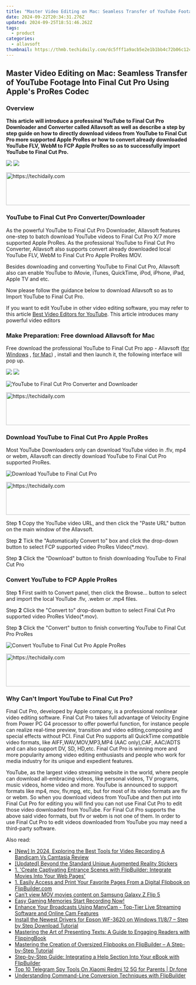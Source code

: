 ```yaml
---
title: "Master Video Editing on Mac: Seamless Transfer of YouTube Footage Into Final Cut Pro Using Apple's ProRes Codec"
date: 2024-09-22T20:34:31.276Z
updated: 2024-09-25T18:51:46.262Z
tags:
  - product
categories:
  - allavsoft
thumbnail: https://thmb.techidaily.com/dc5fff1a9acb5e2e1b1bb4c72b06c12c5151a76a3bb3ac96ddd883f3e1ef8520.jpg
---
```


## Master Video Editing on Mac: Seamless Transfer of YouTube Footage Into Final Cut Pro Using Apple's ProRes Codec

### Overview

**This article will introduce a professinal YouTube to Final Cut Pro Downloader and Converter called Allavsoft as well as describe a step by step guide on how to directly download videos from YouTube to Final Cut Pro more supported Apple ProRes or how to convert already downloaded YouTube FLV, WebM to FCP Apple ProRes so as to successfully import YouTube to Final Cut Pro.**

[![](https://www.allavsoft.com/how-to/../images/how-to/free-download-win.jpg)](https://tools.techidaily.com/allavsoft/products/) [![](https://www.allavsoft.com/how-to/../images/how-to/free-download-mac.jpg)](https://tools.techidaily.com/allavsoft/products/)

<!-- affiliate ads begin -->
<a href="https://bluettieu.pxf.io/c/5597632/2141676/17091" target="_top" id="2141676">
  <img src="//a.impactradius-go.com/display-ad/17091-2141676" border="0" alt="https://techidaily.com" width="728" height="90"/>
</a>
<img height="0" width="0" src="https://bluettieu.pxf.io/i/5597632/2141676/17091" style="position:absolute;visibility:hidden;" border="0" />
<!-- affiliate ads end -->

### YouTube to Final Cut Pro Converter/Downloader

As the powerful YouTube to Final Cut Pro Downloader, Allavsoft features one-step to batch download YouTube videos to Final Cut Pro X/7 more supported Apple ProRes. As the professional YouTube to Final Cut Pro Converter, Allavsoft also supports convert already downloaded local YouTube FLV, WebM to Final Cut Pro Apple ProRes MOV.

Besides downloading and converting YouTube to Final Cut Pro, Allavsoft also can enable YouTube to iMovie, iTunes, QuickTime, iPod, iPhone, iPad, Apple TV and etc.

Now please follow the guidance below to download Allavsoft so as to Import YouTube to Final Cut Pro.

If you want to edit YouTube in other video editing software, you may refer to this article [Best Video Editors for YouTube](https://thesweetbits.com/best-video-editor-for-youtube-mac-windows/ "Best Video Editor for YouTube"). This article introduces many powerful video editors

### Make Preparation: Free download Allavsoft for Mac

Free download the professional YouTube to Final Cut Pro app - Allavsoft ([for Windows](https://tools.techidaily.com/allavsoft/products/) , [for Mac](https://tools.techidaily.com/allavsoft/products/)) , install and then launch it, the following interface will pop up.

[![](https://www.allavsoft.com/how-to/../images/how-to/free-download-win.jpg)](https://tools.techidaily.com/allavsoft/products/) [![](https://www.allavsoft.com/how-to/../images/how-to/free-download-mac.jpg)](https://tools.techidaily.com/allavsoft/products/)

![YouTube to Final Cut Pro Converter and Downloader](https://www.allavsoft.com/how-to/../images/allavsoft-mac/screen-shot-600.jpg)

<!-- affiliate ads begin -->
<a href="https://unicoeye.pxf.io/c/5597632/2134241/18498" target="_top" id="2134241">
  <img src="//a.impactradius-go.com/display-ad/18498-2134241" border="0" alt="https://techidaily.com" width="728" height="90"/>
</a>
<img height="0" width="0" src="https://unicoeye.pxf.io/i/5597632/2134241/18498" style="position:absolute;visibility:hidden;" border="0" />
<!-- affiliate ads end -->

### Download YouTube to Final Cut Pro Apple ProRes

Most YouTube Downloaders only can download YouTube video in .flv, mp4 or webm, Allavsoft can directly download YouTube to Final Cut Pro supported ProRes.

![Download YouTube to Final Cut Pro](https://www.allavsoft.com/how-to/../images/how-to/youtube-to-final-cut-pro/download-youtube-to-final-cut-pro.jpg)

<!-- affiliate ads begin -->
<a href="https://aligracehair.sjv.io/c/5597632/1938682/19272" target="_top" id="1938682">
  <img src="//a.impactradius-go.com/display-ad/19272-1938682" border="0" alt="https://techidaily.com" width="728" height="90"/>
</a>
<img height="0" width="0" src="https://aligracehair.sjv.io/i/5597632/1938682/19272" style="position:absolute;visibility:hidden;" border="0" />
<!-- affiliate ads end -->

Step **1** Copy the YouTube video URL, and then click the "Paste URL" button on the main window of the Allavsoft.

Step **2** Tick the "Automatically Convert to" box and click the drop-down button to select FCP supported video ProRes Video(\*.mov).

Step **3** Click the "Download" button to finish downloading YouTube to Final Cut Pro

### Convert YouTube to FCP Apple ProRes

Step **1** First swith to Convert panel, then click the Browse... button to select and import the local YouTube .flv, .webm or .mp4 files.

Step **2** Click the "Convert to" drop-down button to select Final Cut Pro supported video ProRes Video(\*.mov).

Step **3** Click the "Convert" button to finish converting YouTube to Final Cut Pro ProRes

![Convert YouTube to Final Cut Pro Apple ProRes](https://www.allavsoft.com/how-to/../images/how-to/youtube-to-final-cut-pro/convert-youtube-to-fcp-prores.jpg)

<!-- affiliate ads begin -->
<a href="https://appsumo.8odi.net/c/5597632/2100529/7443" target="_top" id="2100529">
  <img src="//a.impactradius-go.com/display-ad/7443-2100529" border="0" alt="https://techidaily.com" width="728" height="90"/>
</a>
<img height="0" width="0" src="https://appsumo.8odi.net/i/5597632/2100529/7443" style="position:absolute;visibility:hidden;" border="0" />
<!-- affiliate ads end -->

### Why Can't Import YouTube to Final Cut Pro?

Final Cut Pro, developed by Apple company, is a professional nonlinear video editing software. Final Cut Pro takes full advantage of Velocity Engine from Power PC G4 processor to offer powerful function, for instance people can realize real-time preview, transition and video editing,composing and special effects without PCI. Final Cut Pro supports all QuickTime compatible video formats, like AIFF,WAV,MOV,MP3,MP4 (AAC only),CAF, AAC/ADTS and can also support DV, SD, HD,etc. Final Cut Pro is winning more and more popularity among video editing enthusiasts and people who work for media industry for its unique and expedient features.

YouTube, as the largest video streaming website in the world, where people can download all-embracing videos, like personal videos, TV programs, music videos, home video and more. YouTube is announced to support formats like mp4, mov, flv,mpg, etc, but for most of its video formats are flv or webm. So when you download videos from YouTube and then put into Final Cut Pro for editing you will find you can not use Final Cut Pro to edit those video downloaded from YouTube. For Final Cut Pro supports the above said video formats, but flv or webm is not one of them. In order to use Final Cut Pro to edit videos downloaded from YouTube you may need a third-party software.

<ins class="adsbygoogle"
     style="display:block"
     data-ad-format="autorelaxed"
     data-ad-client="ca-pub-7571918770474297"
     data-ad-slot="1223367746"></ins>

<ins class="adsbygoogle"
     style="display:block"
     data-ad-client="ca-pub-7571918770474297"
     data-ad-slot="8358498916"
     data-ad-format="auto"
     data-full-width-responsive="true"></ins>

<span class="atpl-alsoreadstyle">Also read:</span>
<div><ul>
<li><a href="https://screen-video-capture.techidaily.com/new-in-2024-exploring-the-best-tools-for-video-recording-a-bandicam-vs-camtasia-review/"><u>[New] In 2024, Exploring the Best Tools for Video Recording A Bandicam Vs Camtasia Review</u></a></li>
<li><a href="https://fox-hovers.techidaily.com/updated-beyond-the-standard-unique-augmented-reality-stickers/"><u>[Updated] Beyond the Standard Unique Augmented Reality Stickers</u></a></li>
<li><a href="https://fox-pages.techidaily.com/1-create-captivating-entrance-scenes-with-flipbuilder-integrate-movies-into-your-web-pages/"><u>1. 'Create Captivating Entrance Scenes with FlipBuilder: Integrate Movies Into Your Web Pages'</u></a></li>
<li><a href="https://fox-pages.techidaily.com/1-easily-access-and-print-your-favorite-pages-from-a-digital-flipbook-on-flipbuildercom/"><u>1. Easily Access and Print Your Favorite Pages From a Digital Flipbook on FlipBuilder.com</u></a></li>
<li><a href="https://phone-solutions.techidaily.com/cant-view-mov-movies-content-on-samsung-galaxy-z-flip-5-by-aiseesoft-video-converter-play-mov-on-android/"><u>Can’t view MOV movies content on Samsung Galaxy Z Flip 5</u></a></li>
<li><a href="https://visual-screen-recording.techidaily.com/1715701268941-easy-gaming-memories-start-recording-now/"><u>Easy Gaming Memories Start Recording Now!</u></a></li>
<li><a href="https://some-knowledge.techidaily.com/enhance-your-broadcasts-using-manycam-top-tier-live-streaming-software-and-online-cam-features/"><u>Enhance Your Broadcasts Using ManyCam - Top-Tier Live Streaming Software and Online Cam Features</u></a></li>
<li><a href="https://hardware-updates.techidaily.com/install-the-newest-drivers-for-epson-wf-3620-on-windows-1187-step-by-step-download-tutorial/"><u>Install the Newest Drivers for Epson WF-3620 on Windows 11/8/7 – Step by Step Download Tutorial</u></a></li>
<li><a href="https://fox-pages.techidaily.com/mastering-the-art-of-presenting-texts-a-guide-to-engaging-readers-with-flippingbook/"><u>Mastering the Art of Presenting Texts: A Guide to Engaging Readers with FlippingBook</u></a></li>
<li><a href="https://fox-pages.techidaily.com/mastering-the-creation-of-oversized-flipbooks-on-flipbuilder-a-step-by-step-tutorial/"><u>Mastering the Creation of Oversized Flipbooks on FlipBuilder – A Step-by-Step Tutorial</u></a></li>
<li><a href="https://fox-pages.techidaily.com/step-by-step-guide-integrating-a-help-section-into-your-ebook-with-flipbuilder/"><u>Step-by-Step Guide: Integrating a Help Section Into Your eBook with FlipBuilder</u></a></li>
<li><a href="https://android-location-track.techidaily.com/top-10-telegram-spy-tools-on-xiaomi-redmi-12-5g-for-parents-drfone-by-drfone-virtual-android/"><u>Top 10 Telegram Spy Tools On Xiaomi Redmi 12 5G for Parents | Dr.fone</u></a></li>
<li><a href="https://fox-pages.techidaily.com/understanding-command-line-conversion-techniques-with-flipbuilder/"><u>Understanding Command-Line Conversion Techniques with FlipBuilder</u></a></li>
</ul></div>

